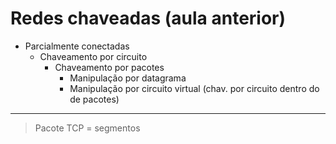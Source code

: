 # Redes chaveadas (aula anterior)
- Parcialmente conectadas
	- Chaveamento por circuito
		- Chaveamento por pacotes
			- Manipulação por datagrama
			- Manipulação por circuito virtual (chav. por circuito dentro do de pacotes)

--- 
> Pacote TCP  = segmentos
<!--stackedit_data:
eyJoaXN0b3J5IjpbLTE0NjU4OTcwNzAsLTEwODQzMTMzNzddfQ
==
-->